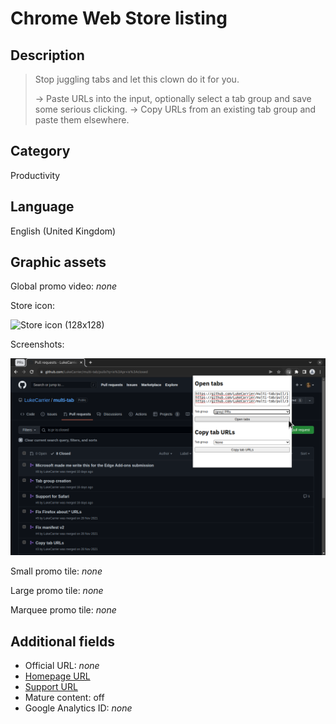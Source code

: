 # Chrome Web Store listing

## Description

> Stop juggling tabs and let this clown do it for you.
>
> -> Paste URLs into the input, optionally select a tab group and save some serious clicking.
> -> Copy URLs from an existing tab group and paste them elsewhere.

## Category

Productivity

## Language

English (United Kingdom)

## Graphic assets

Global promo video: _none_

Store icon:

![Store icon (128x128)](../store-icon-128.png)

Screenshots:

![Screenshot](screenshot.png)

Small promo tile: _none_

Large promo tile: _none_

Marquee promo tile: _none_

## Additional fields

- Official URL: _none_
- [Homepage URL](https://github.com/LukeCarrier/multi-tab)
- [Support URL](https://github.com/LukeCarrier/multi-tab/discussions)
- Mature content: off
- Google Analytics ID: _none_
